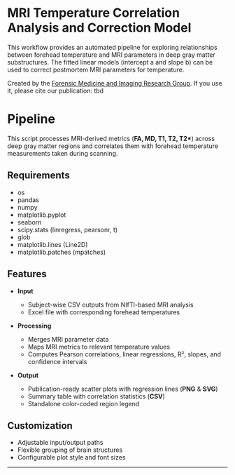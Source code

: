 # MRI Temperature Correlation Analysis and Correction Model

This workflow provides an automated pipeline for exploring relationships between forehead temperature and MRI parameters in deep gray matter substructures.
The fitted linear models (intercept a and slope b) can be used to correct postmortem MRI parameters for temperature.

Created by the [Forensic Medicine and Imaging Research Group](https://dbe.unibas.ch/en/research/imaging-modelling-diagnosis/forensic-medicine-imaging-research-group/).
If you use it, please cite our publication: tbd

# Pipeline
This script processes MRI-derived metrics (**FA, MD, T1, T2, T2\***)
across deep gray matter regions and correlates them with forehead temperature
measurements taken during scanning.  

## Requirements
+ os
+ pandas
+ numpy
+ matplotlib.pyplot
+ seaborn
+ scipy.stats (linregress, pearsonr, t)
+ glob
+ matplotlib.lines (Line2D)
+ matplotlib.patches (mpatches)

## Features
- **Input**  
  - Subject-wise CSV outputs from NIfTI-based MRI analysis  
  - Excel file with corresponding forehead temperatures  

- **Processing**  
  - Merges MRI parameter data  
  - Maps MRI metrics to relevant temperature values  
  - Computes Pearson correlations, linear regressions, R², slopes, and confidence intervals  

- **Output**  
  - Publication-ready scatter plots with regression lines (**PNG** & **SVG**)  
  - Summary table with correlation statistics (**CSV**)  
  - Standalone color-coded region legend  

## Customization
- Adjustable input/output paths  
- Flexible grouping of brain structures  
- Configurable plot style and font sizes  

---


